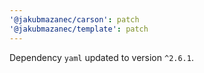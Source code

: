 ```yaml
---
'@jakubmazanec/carson': patch
'@jakubmazanec/template': patch
---
```

Dependency `yaml` updated to version `^2.6.1`.
